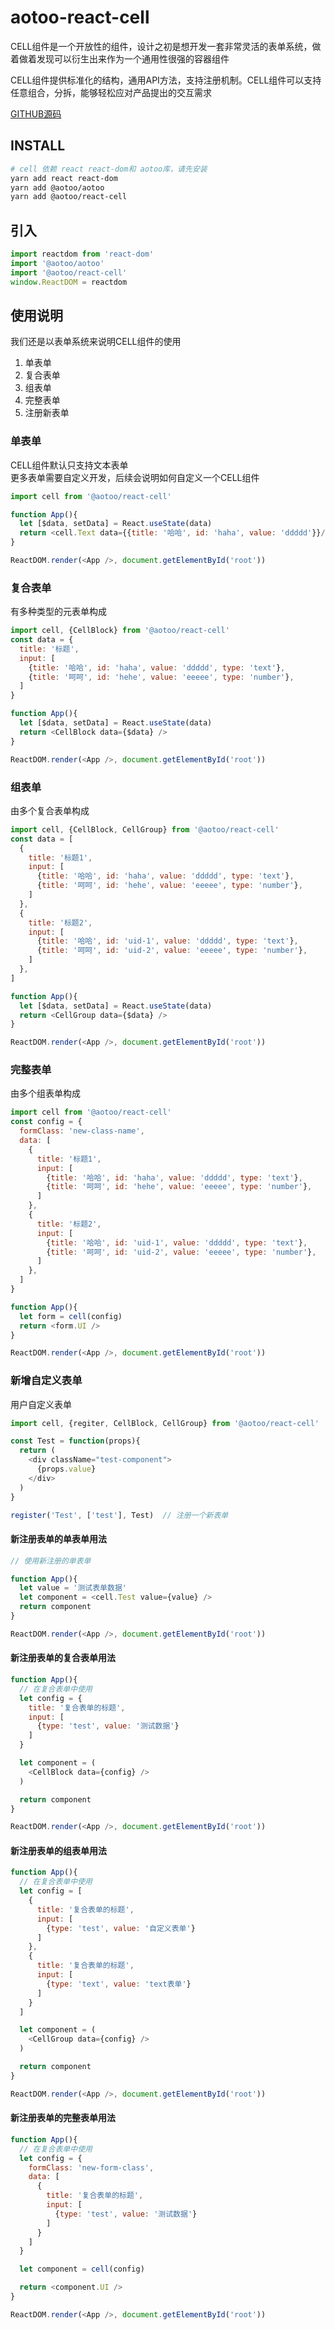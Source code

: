# aotoo-react-cell

CELL组件是一个开放性的组件，设计之初是想开发一套非常灵活的表单系统，做着做着发现可以衍生出来作为一个通用性很强的容器组件

CELL组件提供标准化的结构，通用API方法，支持注册机制。CELL组件可以支持任意组合，分拆，能够轻松应对产品提出的交互需求

[GITHUB源码](https://www.github.com/webkixi/aotoo-hub)

INSTALL
------------------

```bash
# cell 依赖 react react-dom和 aotoo库，请先安装
yarn add react react-dom
yarn add @aotoo/aotoo
yarn add @aotoo/react-cell
```

引入
------------------

```js
import reactdom from 'react-dom'
import '@aotoo/aotoo'
import '@aotoo/react-cell'
window.ReactDOM = reactdom 
```

使用说明
------------------  

我们还是以表单系统来说明CELL组件的使用

1. 单表单
2. 复合表单
3. 组表单
4. 完整表单
5. 注册新表单

### 单表单

CELL组件默认只支持文本表单  
更多表单需要自定义开发，后续会说明如何自定义一个CELL组件

```js
import cell from '@aotoo/react-cell'

function App(){
  let [$data, setData] = React.useState(data)
  return <cell.Text data={{title: '哈哈', id: 'haha', value: 'ddddd'}}/>
}

ReactDOM.render(<App />, document.getElementById('root'))
```

### 复合表单  

有多种类型的元表单构成

```js
import cell, {CellBlock} from '@aotoo/react-cell'
const data = {
  title: '标题',
  input: [
    {title: '哈哈', id: 'haha', value: 'ddddd', type: 'text'},
    {title: '呵呵', id: 'hehe', value: 'eeeee', type: 'number'},
  ]
}

function App(){
  let [$data, setData] = React.useState(data)
  return <CellBlock data={$data} />
}

ReactDOM.render(<App />, document.getElementById('root'))
```

### 组表单

由多个复合表单构成

```js
import cell, {CellBlock, CellGroup} from '@aotoo/react-cell'
const data = [
  {
    title: '标题1',
    input: [
      {title: '哈哈', id: 'haha', value: 'ddddd', type: 'text'},
      {title: '呵呵', id: 'hehe', value: 'eeeee', type: 'number'},
    ]
  },
  {
    title: '标题2',
    input: [
      {title: '哈哈', id: 'uid-1', value: 'ddddd', type: 'text'},
      {title: '呵呵', id: 'uid-2', value: 'eeeee', type: 'number'},
    ]
  },
]

function App(){
  let [$data, setData] = React.useState(data)
  return <CellGroup data={$data} />
}

ReactDOM.render(<App />, document.getElementById('root'))
```

### 完整表单

由多个组表单构成

```js
import cell from '@aotoo/react-cell'
const config = {
  formClass: 'new-class-name',
  data: [
    {
      title: '标题1',
      input: [
        {title: '哈哈', id: 'haha', value: 'ddddd', type: 'text'},
        {title: '呵呵', id: 'hehe', value: 'eeeee', type: 'number'},
      ]
    },
    {
      title: '标题2',
      input: [
        {title: '哈哈', id: 'uid-1', value: 'ddddd', type: 'text'},
        {title: '呵呵', id: 'uid-2', value: 'eeeee', type: 'number'},
      ]
    },
  ]
}

function App(){
  let form = cell(config)
  return <form.UI />
}

ReactDOM.render(<App />, document.getElementById('root'))
```

### 新增自定义表单

用户自定义表单

```js
import cell, {regiter, CellBlock, CellGroup} from '@aotoo/react-cell'

const Test = function(props){
  return (
    <div className="test-component">
      {props.value}
    </div>
  )
}

register('Test', ['test'], Test)  // 注册一个新表单
```

#### 新注册表单的单表单用法  

```js
// 使用新注册的单表单  

function App(){
  let value = '测试表单数据'
  let component = <cell.Test value={value} />
  return component
}

ReactDOM.render(<App />, document.getElementById('root'))
```

#### 新注册表单的复合表单用法  

```js
function App(){
  // 在复合表单中使用  
  let config = { 
    title: '复合表单的标题',
    input: [
      {type: 'test', value: '测试数据'}
    ]
  }

  let component = (
    <CellBlock data={config} />
  )

  return component
}

ReactDOM.render(<App />, document.getElementById('root'))
```

#### 新注册表单的组表单用法  

```js
function App(){
  // 在复合表单中使用  
  let config = [
    { 
      title: '复合表单的标题',
      input: [
        {type: 'test', value: '自定义表单'}
      ]
    },
    { 
      title: '复合表单的标题',
      input: [
        {type: 'text', value: 'text表单'}
      ]
    }
  ]

  let component = (
    <CellGroup data={config} />
  )

  return component
}

ReactDOM.render(<App />, document.getElementById('root'))
```

#### 新注册表单的完整表单用法  

```js
function App(){
  // 在复合表单中使用  
  let config = {
    formClass: 'new-form-class',
    data: [
      { 
        title: '复合表单的标题',
        input: [
          {type: 'test', value: '测试数据'}
        ]
      }
    ]
  }

  let component = cell(config)

  return <component.UI />
}

ReactDOM.render(<App />, document.getElementById('root'))
```
